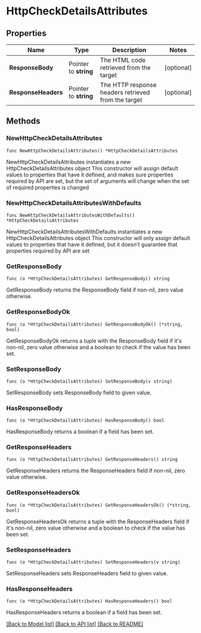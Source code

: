 # HttpCheckDetailsAttributes

## Properties

Name | Type | Description | Notes
------------ | ------------- | ------------- | -------------
**ResponseBody** | Pointer to **string** | The HTML code retrieved from the target | [optional] 
**ResponseHeaders** | Pointer to **string** | The HTTP response headers retrieved from the target  | [optional] 

## Methods

### NewHttpCheckDetailsAttributes

`func NewHttpCheckDetailsAttributes() *HttpCheckDetailsAttributes`

NewHttpCheckDetailsAttributes instantiates a new HttpCheckDetailsAttributes object
This constructor will assign default values to properties that have it defined,
and makes sure properties required by API are set, but the set of arguments
will change when the set of required properties is changed

### NewHttpCheckDetailsAttributesWithDefaults

`func NewHttpCheckDetailsAttributesWithDefaults() *HttpCheckDetailsAttributes`

NewHttpCheckDetailsAttributesWithDefaults instantiates a new HttpCheckDetailsAttributes object
This constructor will only assign default values to properties that have it defined,
but it doesn't guarantee that properties required by API are set

### GetResponseBody

`func (o *HttpCheckDetailsAttributes) GetResponseBody() string`

GetResponseBody returns the ResponseBody field if non-nil, zero value otherwise.

### GetResponseBodyOk

`func (o *HttpCheckDetailsAttributes) GetResponseBodyOk() (*string, bool)`

GetResponseBodyOk returns a tuple with the ResponseBody field if it's non-nil, zero value otherwise
and a boolean to check if the value has been set.

### SetResponseBody

`func (o *HttpCheckDetailsAttributes) SetResponseBody(v string)`

SetResponseBody sets ResponseBody field to given value.

### HasResponseBody

`func (o *HttpCheckDetailsAttributes) HasResponseBody() bool`

HasResponseBody returns a boolean if a field has been set.

### GetResponseHeaders

`func (o *HttpCheckDetailsAttributes) GetResponseHeaders() string`

GetResponseHeaders returns the ResponseHeaders field if non-nil, zero value otherwise.

### GetResponseHeadersOk

`func (o *HttpCheckDetailsAttributes) GetResponseHeadersOk() (*string, bool)`

GetResponseHeadersOk returns a tuple with the ResponseHeaders field if it's non-nil, zero value otherwise
and a boolean to check if the value has been set.

### SetResponseHeaders

`func (o *HttpCheckDetailsAttributes) SetResponseHeaders(v string)`

SetResponseHeaders sets ResponseHeaders field to given value.

### HasResponseHeaders

`func (o *HttpCheckDetailsAttributes) HasResponseHeaders() bool`

HasResponseHeaders returns a boolean if a field has been set.


[[Back to Model list]](../README.md#documentation-for-models) [[Back to API list]](../README.md#documentation-for-api-endpoints) [[Back to README]](../README.md)


